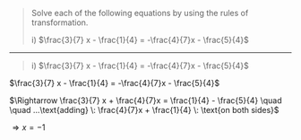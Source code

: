> Solve each of the following equations by using the rules of transformation. 
> 
> i) $\frac{3}{7} x - \frac{1}{4} = -\frac{4}{7}x - \frac{5}{4}$

--------------------------------

> i) $\frac{3}{7} x - \frac{1}{4} = -\frac{4}{7}x - \frac{5}{4}$


$\frac{3}{7} x - \frac{1}{4} = -\frac{4}{7}x - \frac{5}{4}$

$\Rightarrow \frac{3}{7} x + \frac{4}{7}x  = \frac{1}{4} - \frac{5}{4} \quad \quad ...\text{adding} \: \frac{4}{7}x + \frac{1}{4} \: \text{on both sides}$

$\Rightarrow x = -1$